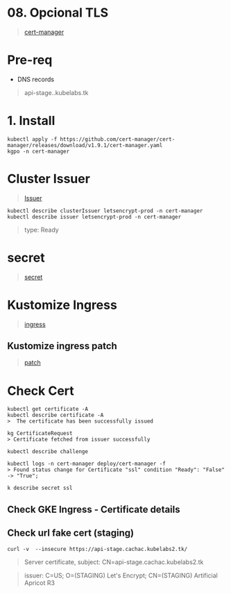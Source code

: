 # 08. Opcional TLS <!-- omit in TOC -->
>[cert-manager](https://cert-manager.io/docs/tutorials/getting-started-with-cert-manager-on-google-kubernetes-engine-using-lets-encrypt-for-ingress-ssl/)

# Pre-req
- DNS records
> api-stage.<NAME>.kubelabs.tk


# 1. Install
```vim
kubectl apply -f https://github.com/cert-manager/cert-manager/releases/download/v1.9.1/cert-manager.yaml
kgpo -n cert-manager
```

# Cluster Issuer
> [Issuer](./assets/apps-files/tls/api-stage-real-issuer.yaml)

```vim
kubectl describe clusterIssuer letsencrypt-prod -n cert-manager
kubectl describe issuer letsencrypt-prod -n cert-manager

```
> type:  Ready
# secret
>[secret](./assets/apps-files/tls/secret.yaml)

# Kustomize Ingress
>[ingress](./assets/apps-files/tls/ing.yml)

## Kustomize ingress patch
>[patch](./assets/apps-files/tls/ing-patch.yaml)

# Check Cert
```vim
kubectl get certificate -A
kubectl describe certificate -A
>  The certificate has been successfully issued

kg CertificateRequest
> Certificate fetched from issuer successfully

kubectl describe challenge

kubectl logs -n cert-manager deploy/cert-manager -f
> Found status change for Certificate "ssl" condition "Ready": "False" -> "True";

k describe secret ssl
```

## Check GKE Ingress - Certificate details

## Check url fake cert (staging)
```vim
curl -v  --insecure https://api-stage.cachac.kubelabs2.tk/
```

> Server certificate, subject: CN=api-stage.cachac.kubelabs2.tk

> issuer: C=US; O=(STAGING) Let's Encrypt; CN=(STAGING) Artificial Apricot R3
